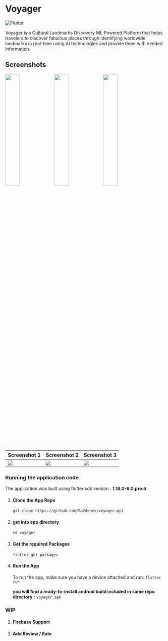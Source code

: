 # Voyager
![Flutter](https://img.shields.io/badge/Dart-Flutter-blue?logo=Flutter)

Voyager is a Cultural Landmarks Discovery ML Powered Platform that helps travelers to discover fabulous places through identifying worldwide landmarks in real-time using AI technologies and provide them with needed information.

## Screenshots
<img src="https://raw.githubusercontent.com/Ba2dones/voyager/master/Screenshot1.png" width="30%"> <img src="https://raw.githubusercontent.com/Ba2dones/voyager/master/Screenshot2.png" width="30%"> <img src="https://raw.githubusercontent.com/Ba2dones/voyager/master/Screenshot3.png" width="30%">

| Screenshot 1  | Screenshot 2 | Screenshot 3 | 
| ------------- | ------------- | ------------- |
| ![](https://raw.githubusercontent.com/Ba2dones/voyager/master/Screenshot1.png)  | ![](https://raw.githubusercontent.com/Ba2dones/voyager/master/Screenshot2.png)  | ![](https://raw.githubusercontent.com/Ba2dones/voyager/master/Screenshot3.png)  |


### Running the application code

The application was built using flutter sdk version : **1.18.0-9.0.pre.6**

1. #### Clone the App Repo
    `git clone https://github.com/Ba2dones/voyager.git`

2. #### get into app directory
   ` cd voyager `

3. #### Get the required Packages
    `flutter get packages`

4. #### Run the App
   To run the app, make sure you have a device attached and run:
     `flutter run`

    **you will find a ready-to-install android build included in same repo directory :**    `voyager.apk`
    
### WIP

1. #### Firebase Support

2. #### Add Review / Rate
